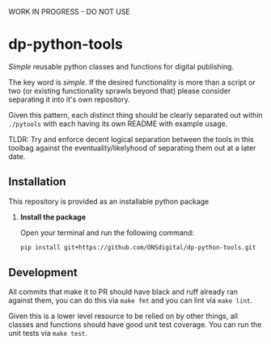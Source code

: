 WORK IN PROGRESS - DO NOT USE

# dp-python-tools

_Simple_ reusable python classes and functions for digital publishing.

The key word is _simple_. If the desired functionality is more than a script or two (or existing functionality sprawls beyond that) please consider separating it into it's own repository.

Given this pattern, each distinct thing should be clearly separated out within `./pytools` with each having its own README with example usage.

TLDR: Try and enforce decent logical separation between the tools in this toolbag against the eventuality/likelyhood of separating them out at a later date.

## Installation
This repository is provided as an installable python package

1. **Install the package**

    Open your terminal and run the following command:

    ```bash
    pip install git+https://github.com/ONSdigital/dp-python-tools.git
    ```

## Development

All commits that make it to PR should have black and ruff already ran against them, you can do this via `make fmt` and you can lint via `make lint`.

Given this is a lower level resource to be relied on by other things, all classes and functions should have good unit test coverage. You can run the unit tests via `make test`.